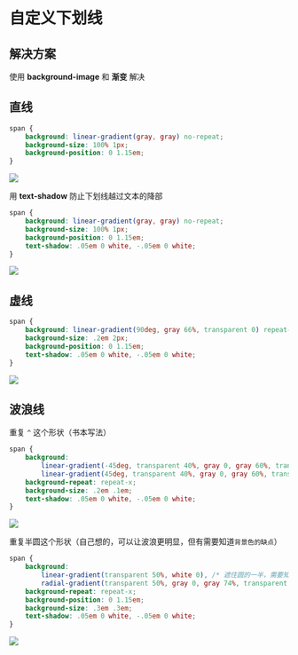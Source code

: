 # 自定义下划线

## 解决方案

使用 **background-image** 和 **渐变** 解决

## 直线

```css
span {
    background: linear-gradient(gray, gray) no-repeat;
    background-size: 100% 1px;
    background-position: 0 1.15em;
}
```

![](https://cdn.jsdelivr.net/gh/kingmusi/blogImages/img/20210410162208.png)

用 **text-shadow** 防止下划线越过文本的降部

```css
span {
    background: linear-gradient(gray, gray) no-repeat;
    background-size: 100% 1px;
    background-position: 0 1.15em;
    text-shadow: .05em 0 white, -.05em 0 white;
}
```

![](https://cdn.jsdelivr.net/gh/kingmusi/blogImages/img/20210410162340.png)

## 虚线

```css
span {
    background: linear-gradient(90deg, gray 66%, transparent 0) repeat-x;
    background-size: .2em 2px;
    background-position: 0 1.15em;
    text-shadow: .05em 0 white, -.05em 0 white;
}
```

![](https://cdn.jsdelivr.net/gh/kingmusi/blogImages/img/20210410162709.png)

## 波浪线

重复 `^` 这个形状（书本写法）

```css
span {
    background: 
        linear-gradient(-45deg, transparent 40%, gray 0, gray 60%, transparent 0) 0 1.15em,
        linear-gradient(45deg, transparent 40%, gray 0, gray 60%, transparent 0) .1em 1.15em;
    background-repeat: repeat-x;
    background-size: .2em .1em;
    text-shadow: .05em 0 white, -.05em 0 white;
}
```

![](https://cdn.jsdelivr.net/gh/kingmusi/blogImages/img/20210410191853.png)

重复半圆这个形状（自己想的，可以让波浪更明显，但有需要知道`背景色的缺点`）

```css
span {
    background: 
        linear-gradient(transparent 50%, white 0), /* 遮住圆的一半，需要知道背景色 */
        radial-gradient(transparent 50%, gray 0, gray 74%, transparent 0);
    background-repeat: repeat-x;
    background-position: 0 1.15em;
    background-size: .3em .3em;
    text-shadow: .05em 0 white, -.05em 0 white;
}
```

![](https://cdn.jsdelivr.net/gh/kingmusi/blogImages/img/20210410192141.png)


